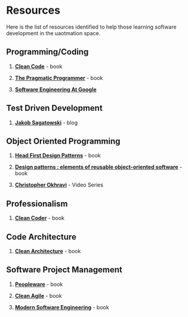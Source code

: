 # Resources

Here is the list of resources identified to help those learning software development in the uaotmation space.

## Programming/Coding

1. **[Clean Code](https://www.amazon.co.uk/Clean-Code-Handbook-Software-Craftsmanship/dp/0132350882)** - book

2. **[The Pragmatic Programmer](https://www.amazon.co.uk/Pragmatic-Programmer-Andrew-Hunt/dp/020161622X)** - book

3. **[Software Engineering At Google](https://www.amazon.co.uk/Software-Engineering-Google-Lessons-Programming/dp/1492082791)**

## Test Driven Development

1. **[Jakob Sagatowski](https://alltwincat.com/2017/11/02/test-driven-development-in-twincat-part-1/)** - blog

## Object Oriented Programming

1. **[Head First Design Patterns](https://www.amazon.co.uk/Head-First-Design-Patterns-Freeman/dp/0596007124)** - book

2. **[Design patterns : elements of reusable object-oriented software](https://www.amazon.co.uk/Design-patterns-elements-reusable-object-oriented/dp/0201633612)** - book

3. **[Christopher Okhravi](https://www.youtube.com/playlist?list=PLrhzvIcii6GNjpARdnO4ueTUAVR9eMBpc)** - Video Series

## Professionalism

1. **[Clean Coder](https://www.amazon.co.uk/Clean-Coder-Conduct-Professional-Programmers/dp/0137081073)** - book

## Code Architecture

1. **[Clean Architecture](https://www.amazon.co.uk/Clean-Architecture-Craftsmans-Software-Structure/dp/0134494164)** - book

## Software Project Management

1. **[Peopleware](https://www.amazon.co.uk/Peopleware-Productive-Projects-Teams-3rd/dp/0321934113)** - book

2. **[Clean Agile](https://www.amazon.co.uk/Clean-Agile-Basics-Robert-Martin/dp/0135781868)** - book

3. **[Modern Software Engineering](https://www.amazon.co.uk/Modern-Software-Engineering-Really-Better/dp/0137314914)** - book
